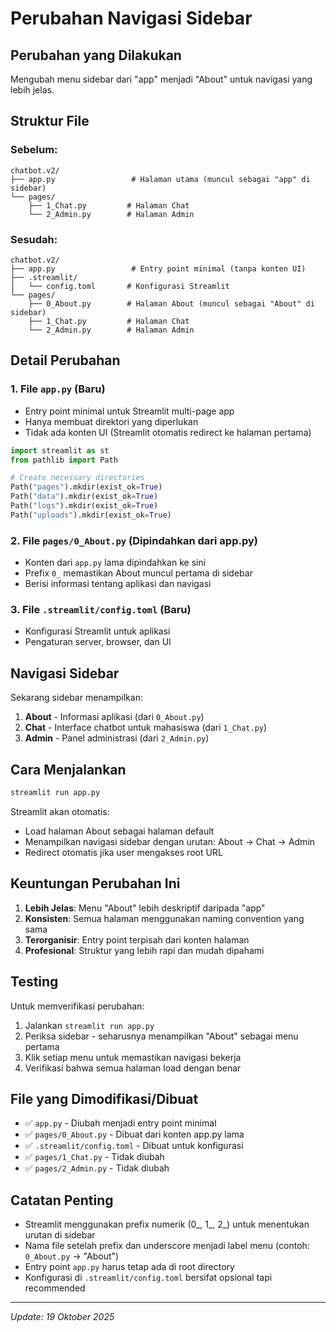 # Perubahan Navigasi Sidebar

## Perubahan yang Dilakukan

Mengubah menu sidebar dari "app" menjadi "About" untuk navigasi yang lebih jelas.

## Struktur File

### Sebelum:
```
chatbot.v2/
├── app.py                 # Halaman utama (muncul sebagai "app" di sidebar)
└── pages/
    ├── 1_Chat.py         # Halaman Chat
    └── 2_Admin.py        # Halaman Admin
```

### Sesudah:
```
chatbot.v2/
├── app.py                 # Entry point minimal (tanpa konten UI)
├── .streamlit/
│   └── config.toml       # Konfigurasi Streamlit
└── pages/
    ├── 0_About.py        # Halaman About (muncul sebagai "About" di sidebar)
    ├── 1_Chat.py         # Halaman Chat
    └── 2_Admin.py        # Halaman Admin
```

## Detail Perubahan

### 1. File `app.py` (Baru)
- Entry point minimal untuk Streamlit multi-page app
- Hanya membuat direktori yang diperlukan
- Tidak ada konten UI (Streamlit otomatis redirect ke halaman pertama)

```python
import streamlit as st
from pathlib import Path

# Create necessary directories
Path("pages").mkdir(exist_ok=True)
Path("data").mkdir(exist_ok=True)
Path("logs").mkdir(exist_ok=True)
Path("uploads").mkdir(exist_ok=True)
```

### 2. File `pages/0_About.py` (Dipindahkan dari app.py)
- Konten dari `app.py` lama dipindahkan ke sini
- Prefix `0_` memastikan About muncul pertama di sidebar
- Berisi informasi tentang aplikasi dan navigasi

### 3. File `.streamlit/config.toml` (Baru)
- Konfigurasi Streamlit untuk aplikasi
- Pengaturan server, browser, dan UI

## Navigasi Sidebar

Sekarang sidebar menampilkan:
1. **About** - Informasi aplikasi (dari `0_About.py`)
2. **Chat** - Interface chatbot untuk mahasiswa (dari `1_Chat.py`)
3. **Admin** - Panel administrasi (dari `2_Admin.py`)

## Cara Menjalankan

```bash
streamlit run app.py
```

Streamlit akan otomatis:
- Load halaman About sebagai halaman default
- Menampilkan navigasi sidebar dengan urutan: About → Chat → Admin
- Redirect otomatis jika user mengakses root URL

## Keuntungan Perubahan Ini

1. **Lebih Jelas**: Menu "About" lebih deskriptif daripada "app"
2. **Konsisten**: Semua halaman menggunakan naming convention yang sama
3. **Terorganisir**: Entry point terpisah dari konten halaman
4. **Profesional**: Struktur yang lebih rapi dan mudah dipahami

## Testing

Untuk memverifikasi perubahan:
1. Jalankan `streamlit run app.py`
2. Periksa sidebar - seharusnya menampilkan "About" sebagai menu pertama
3. Klik setiap menu untuk memastikan navigasi bekerja
4. Verifikasi bahwa semua halaman load dengan benar

## File yang Dimodifikasi/Dibuat

- ✅ `app.py` - Diubah menjadi entry point minimal
- ✅ `pages/0_About.py` - Dibuat dari konten app.py lama
- ✅ `.streamlit/config.toml` - Dibuat untuk konfigurasi
- ✅ `pages/1_Chat.py` - Tidak diubah
- ✅ `pages/2_Admin.py` - Tidak diubah

## Catatan Penting

- Streamlit menggunakan prefix numerik (0_, 1_, 2_) untuk menentukan urutan di sidebar
- Nama file setelah prefix dan underscore menjadi label menu (contoh: `0_About.py` → "About")
- Entry point `app.py` harus tetap ada di root directory
- Konfigurasi di `.streamlit/config.toml` bersifat opsional tapi recommended

---
*Update: 19 Oktober 2025*
